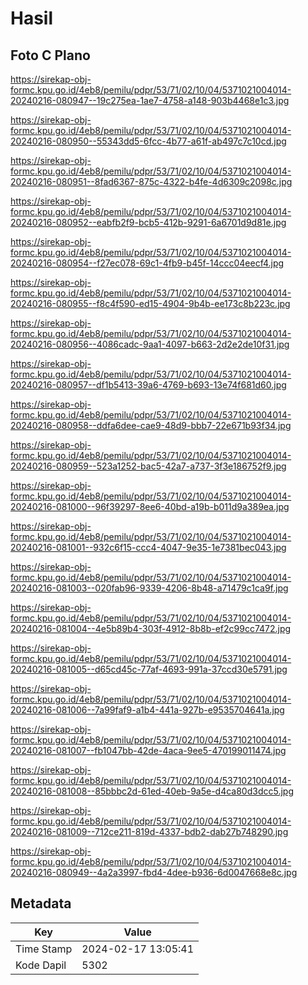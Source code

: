 # Hasil

## Foto C Plano

https://sirekap-obj-formc.kpu.go.id/4eb8/pemilu/pdpr/53/71/02/10/04/5371021004014-20240216-080947--19c275ea-1ae7-4758-a148-903b4468e1c3.jpg

https://sirekap-obj-formc.kpu.go.id/4eb8/pemilu/pdpr/53/71/02/10/04/5371021004014-20240216-080950--55343dd5-6fcc-4b77-a61f-ab497c7c10cd.jpg

https://sirekap-obj-formc.kpu.go.id/4eb8/pemilu/pdpr/53/71/02/10/04/5371021004014-20240216-080951--8fad6367-875c-4322-b4fe-4d6309c2098c.jpg

https://sirekap-obj-formc.kpu.go.id/4eb8/pemilu/pdpr/53/71/02/10/04/5371021004014-20240216-080952--eabfb2f9-bcb5-412b-9291-6a6701d9d81e.jpg

https://sirekap-obj-formc.kpu.go.id/4eb8/pemilu/pdpr/53/71/02/10/04/5371021004014-20240216-080954--f27ec078-69c1-4fb9-b45f-14ccc04eecf4.jpg

https://sirekap-obj-formc.kpu.go.id/4eb8/pemilu/pdpr/53/71/02/10/04/5371021004014-20240216-080955--f8c4f590-ed15-4904-9b4b-ee173c8b223c.jpg

https://sirekap-obj-formc.kpu.go.id/4eb8/pemilu/pdpr/53/71/02/10/04/5371021004014-20240216-080956--4086cadc-9aa1-4097-b663-2d2e2de10f31.jpg

https://sirekap-obj-formc.kpu.go.id/4eb8/pemilu/pdpr/53/71/02/10/04/5371021004014-20240216-080957--df1b5413-39a6-4769-b693-13e74f681d60.jpg

https://sirekap-obj-formc.kpu.go.id/4eb8/pemilu/pdpr/53/71/02/10/04/5371021004014-20240216-080958--ddfa6dee-cae9-48d9-bbb7-22e671b93f34.jpg

https://sirekap-obj-formc.kpu.go.id/4eb8/pemilu/pdpr/53/71/02/10/04/5371021004014-20240216-080959--523a1252-bac5-42a7-a737-3f3e186752f9.jpg

https://sirekap-obj-formc.kpu.go.id/4eb8/pemilu/pdpr/53/71/02/10/04/5371021004014-20240216-081000--96f39297-8ee6-40bd-a19b-b011d9a389ea.jpg

https://sirekap-obj-formc.kpu.go.id/4eb8/pemilu/pdpr/53/71/02/10/04/5371021004014-20240216-081001--932c6f15-ccc4-4047-9e35-1e7381bec043.jpg

https://sirekap-obj-formc.kpu.go.id/4eb8/pemilu/pdpr/53/71/02/10/04/5371021004014-20240216-081003--020fab96-9339-4206-8b48-a71479c1ca9f.jpg

https://sirekap-obj-formc.kpu.go.id/4eb8/pemilu/pdpr/53/71/02/10/04/5371021004014-20240216-081004--4e5b89b4-303f-4912-8b8b-ef2c99cc7472.jpg

https://sirekap-obj-formc.kpu.go.id/4eb8/pemilu/pdpr/53/71/02/10/04/5371021004014-20240216-081005--d65cd45c-77af-4693-991a-37ccd30e5791.jpg

https://sirekap-obj-formc.kpu.go.id/4eb8/pemilu/pdpr/53/71/02/10/04/5371021004014-20240216-081006--7a99faf9-a1b4-441a-927b-e9535704641a.jpg

https://sirekap-obj-formc.kpu.go.id/4eb8/pemilu/pdpr/53/71/02/10/04/5371021004014-20240216-081007--fb1047bb-42de-4aca-9ee5-470199011474.jpg

https://sirekap-obj-formc.kpu.go.id/4eb8/pemilu/pdpr/53/71/02/10/04/5371021004014-20240216-081008--85bbbc2d-61ed-40eb-9a5e-d4ca80d3dcc5.jpg

https://sirekap-obj-formc.kpu.go.id/4eb8/pemilu/pdpr/53/71/02/10/04/5371021004014-20240216-081009--712ce211-819d-4337-bdb2-dab27b748290.jpg

https://sirekap-obj-formc.kpu.go.id/4eb8/pemilu/pdpr/53/71/02/10/04/5371021004014-20240216-080949--4a2a3997-fbd4-4dee-b936-6d0047668e8c.jpg


## Metadata

| Key        | Value               |
| ---------- | ------------------- |
| Time Stamp | 2024-02-17 13:05:41 |
| Kode Dapil | 5302                |



